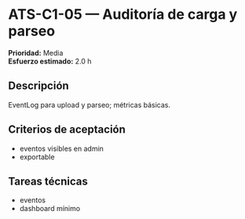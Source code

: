 # ATS-C1-05 — Auditoría de carga y parseo

**Prioridad:** Media  
**Esfuerzo estimado:** 2.0 h

## Descripción
EventLog para upload y parseo; métricas básicas.

## Criterios de aceptación
- eventos visibles en admin
- exportable

## Tareas técnicas
- eventos
- dashboard mínimo

